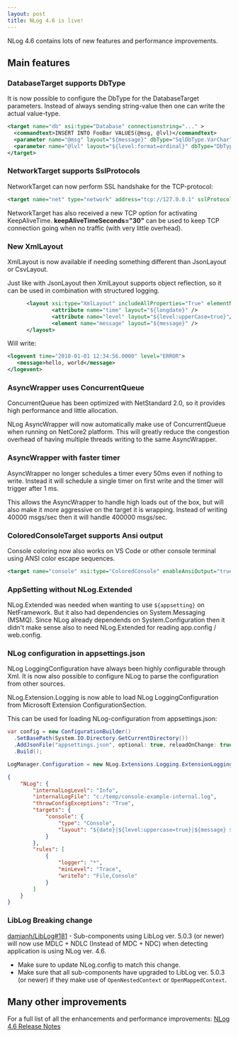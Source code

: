 ```yaml
---
layout: post
title: NLog 4.6 is live!
---
```


NLog 4.6 contains lots of new features and performance improvements.

## Main features

### DatabaseTarget supports DbType
It is now possible to configure the DbType for the DatabaseTarget parameters.
Instead of always sending string-value then one can write the actual value-type.

```xml
<target name="db" xsi:type="Database" connectionstring="..." >
  <commandtext>INSERT INTO FooBar VALUES(@msg, @lvl)</commandtext>
  <parameter name="@msg" layout="${message}" dbType="SqlDbType.VarChar" size="500" />
  <parameter name="@lvl" layout="${level:format=ordinal}" dbType="DbType.Int32" />
</target>
```

### NetworkTarget supports SslProtocols
NetworkTarget can now perform SSL handshake for the TCP-protocol:

```xml
<target name="net" type="network" address="tcp://127.0.0.1" sslProtocols="Tls12" />
```

NetworkTarget has also received a new TCP option for activating KeepAliveTime. **keepAliveTimeSeconds="30"** can be used to keep TCP connection going when no traffic (with very little overhead).

### New XmlLayout
XmlLayout is now available if needing something different than JsonLayout or CsvLayout.

Just like with JsonLayout then XmlLayout supports object reflection, so it can be used in combination with structured logging.

```xml
      <layout xsi:type="XmlLayout" includeAllProperties="True" elementName='logevent'>
              <attribute name="time" layout="${longdate}" />
              <attribute name="level" layout="${level:upperCase=true}"/>
              <element name="message" layout="${message}" />
      </layout>
```

Will write:

```xml
<logevent time="2010-01-01 12:34:56.0000" level="ERROR">
   <message>hello, world</message>
</logevent>
```

### AsyncWrapper uses ConcurrentQueue
ConcurrentQueue has been optimized with NetStandard 2.0, so it provides high performance and little allocation.

NLog AsyncWrapper will now automatically make use of ConcurrentQueue when running on NetCore2 platform.
This will greatly reduce the congestion overhead of having multiple threads writing to the same AsyncWrapper.

### AsyncWrapper with faster timer
AsyncWrapper no longer schedules a timer every 50ms even if nothing to write. Instead it will schedule a single
timer on first write and the timer will trigger after 1 ms.

This allows the AsyncWrapper to handle high loads out of the box, but will also make it more aggressive on the
target it is wrapping. Instead of writing 40000 msgs/sec then it will handle 400000 msgs/sec.

### ColoredConsoleTarget supports Ansi output
Console coloring now also works on VS Code or other console terminal using ANSI color escape sequences.

```xml
<target name="console" xsi:type="ColoredConsole" enableAnsiOutput="true" />
```

### AppSetting without NLog.Extended
NLog.Extended was needed when wanting to use `${appsetting}` on NetFramework. But it also had
dependencies on System.Messaging (MSMQ). Since NLog already dependends on System.Configuration
then it didn't make sense also to need NLog.Extended for reading app.config / web.config.

###  NLog configuration in appsettings.json
NLog LoggingConfiguration have always been highly configurable through Xml. It is now also possible
to configure NLog to parse the configuration from other sources.

NLog.Extension.Logging is now able to load NLog LoggingConfiguration from Microsoft Extension ConfigurationSection.

This can be used for loading NLog-configuration from appsettings.json:

```c#
var config = new ConfigurationBuilder()
  .SetBasePath(System.IO.Directory.GetCurrentDirectory())
  .AddJsonFile("appsettings.json", optional: true, reloadOnChange: true)
  .Build();

LogManager.Configuration = new NLog.Extensions.Logging.ExtensionLoggingConfiguration(config.GetSection("NLog"));
```

```json
{
    "NLog": {
        "internalLogLevel": "Info",
        "internalLogFile": "c:/temp/console-example-internal.log",
        "throwConfigExceptions": "True",
        "targets": {
            "console": {
                "type": "Console",
                "layout": "${date}|${level:uppercase=true}|${message} ${exception:format=tostring}|${logger}|${all-event-properties}"
            }
        },
        "rules": [
            {
                "logger": "*",
                "minLevel": "Trace",
                "writeTo": "File,Console"
            }
        ]
    }
}
```

### LibLog Breaking change
[damianh/LibLog#181](https://github.com/damianh/LibLog/pull/181) - Sub-components using LibLog ver. 5.0.3 (or newer)
will now use MDLC + NDLC (Instead of MDC + NDC) when detecting application is using NLog ver. 4.6.
- Make sure to update NLog.config to match this change.
- Make sure that all sub-components have upgraded to LibLog ver. 5.0.3 (or newer) if they make use of `OpenNestedContext` or `OpenMappedContext`.

## Many other improvements

For a full list of all the enhancements and performance improvements: [NLog 4.6 Release Notes](https://github.com/NLog/NLog/issues/3080)

